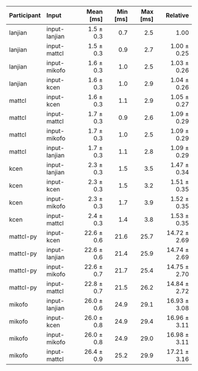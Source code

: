 | Participant | Input | Mean [ms] | Min [ms] | Max [ms] | Relative |
|:---|:---|---:|---:|---:|---:|
| lanjian | input-lanjian | 1.5 ± 0.3 | 0.7 | 2.5 | 1.00 |
| lanjian | input-mattcl | 1.5 ± 0.3 | 0.9 | 2.7 | 1.00 ± 0.25 |
| lanjian | input-mikofo | 1.6 ± 0.3 | 1.0 | 2.5 | 1.03 ± 0.26 |
| lanjian | input-kcen | 1.6 ± 0.3 | 1.0 | 2.9 | 1.04 ± 0.26 |
| mattcl | input-kcen | 1.6 ± 0.3 | 1.1 | 2.9 | 1.05 ± 0.27 |
| mattcl | input-mattcl | 1.7 ± 0.3 | 0.9 | 2.6 | 1.09 ± 0.29 |
| mattcl | input-mikofo | 1.7 ± 0.3 | 1.0 | 2.5 | 1.09 ± 0.29 |
| mattcl | input-lanjian | 1.7 ± 0.3 | 1.1 | 2.8 | 1.09 ± 0.29 |
| kcen | input-lanjian | 2.3 ± 0.3 | 1.5 | 3.5 | 1.47 ± 0.34 |
| kcen | input-kcen | 2.3 ± 0.3 | 1.5 | 3.2 | 1.51 ± 0.35 |
| kcen | input-mikofo | 2.3 ± 0.3 | 1.7 | 3.9 | 1.52 ± 0.35 |
| kcen | input-mattcl | 2.4 ± 0.3 | 1.4 | 3.8 | 1.53 ± 0.35 |
| mattcl-py | input-kcen | 22.6 ± 0.6 | 21.6 | 25.7 | 14.72 ± 2.69 |
| mattcl-py | input-lanjian | 22.6 ± 0.6 | 21.4 | 25.9 | 14.74 ± 2.69 |
| mattcl-py | input-mikofo | 22.6 ± 0.7 | 21.7 | 25.4 | 14.75 ± 2.70 |
| mattcl-py | input-mattcl | 22.8 ± 0.7 | 21.5 | 26.2 | 14.84 ± 2.72 |
| mikofo | input-lanjian | 26.0 ± 0.6 | 24.9 | 29.1 | 16.93 ± 3.08 |
| mikofo | input-kcen | 26.0 ± 0.8 | 24.9 | 29.4 | 16.96 ± 3.11 |
| mikofo | input-mikofo | 26.0 ± 0.8 | 24.9 | 29.0 | 16.98 ± 3.11 |
| mikofo | input-mattcl | 26.4 ± 0.9 | 25.2 | 29.9 | 17.21 ± 3.16 |
